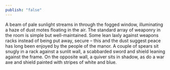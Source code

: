 ```yaml
---
publish: "false"
---
```

A beam of pale sunlight streams in through the fogged window, illuminating a haze of dust motes floating in the air. The standard array of weaponry in the room is simple but well-maintained. Some lean laxly against weapons racks instead of being put away, secure – this and the dust suggest peace has long been enjoyed by the people of the manor. A couple of spears sit snugly in a rack against a sunlit wall, a scabbarded sword and shield leaning against the frame. On the opposite wall, a quiver sits in shadow, as do a war axe and shield painted with stripes of white and blue.
